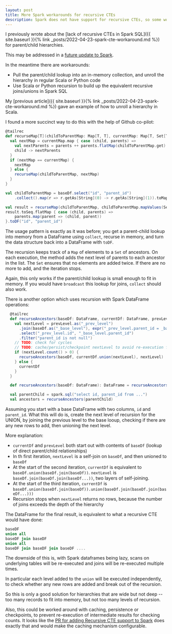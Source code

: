 ```yaml
---
layout: post
title: More Spark workarounds for recursive CTEs
description: Spark does not have support for recursive CTEs, so some workarounds are necessary
---
```


I previously wrote about the [lack of recursive CTEs in Spark SQL]({{ site.baseurl }}{% link _posts/2022-04-23-spark-cte-workaround.md %}) for parent/child hierarchies.

This may be addressed in a [future update to Spark](https://github.com/apache/spark/pull/40744).

In the meantime there are workarounds:

- Pull the parent/child lookup into an in-memory collection, and unroll the hierarchy in regular Scala or Python code
- Use Scala or Python recursion to build up the equivalent recursive joins/unions in Spark SQL

My [previous article]({{ site.baseurl }}{% link _posts/2022-04-23-spark-cte-workaround.md %}) gave an example of how to unroll a hierarchy in Scala.

I found a more succinct way to do this with the help of Github co-pilot:

```scala
@tailrec
def recurseMap[T](childToParentMap: Map[T, T], currentMap: Map[T, Set[T]]): Map[T, Set[T]] = {
  val nextMap = currentMap.map { case (child, parents) =>
    val nextParents = parents ++ parents.flatMap(childToParentMap.get)
    child -> nextParents
  }
  if (nextMap == currentMap) {
    nextMap
  } else {
    recurseMap(childToParentMap, nextMap)
  }
}

val childToParentMap = baseDf.select("id", "parent_id")
    .collect().map(r => r.getAs[String](0) -> r.getAs[String](1)).toMap

val result = recurseMap(childToParentMap, childToParentMap.mapValues(Set(_)))
result.toSeq.flatMap { case (child, parents) =>
    parents.map(parent => (child, parent))
}.toDF("id", "parent_id")
```

The usage pattern is exactly as it was before; you get a parent-child lookup into memory
from a DataFrame using `collect`, recurse in memory, and turn the data structure back into a DataFrame with `toDF`.

The recursion keeps track of a `Map` of elements to a `Set` of ancestors.  On each
execution, the method adds the next level of parents to each ancestor in the list.  The
`Set` ensures that no elements are added twice.  If there are no more to add, and the
iteration stops.

Again, this only works if the parent/child lookup is small enough to fit in memory.  If 
you would have `broadcast` this lookup for joins, `collect` should also work.

There is another option which uses recursion with Spark DataFrame operations:

```scala
  @tailrec
  def recurseAncestors(baseDf: DataFrame, currentDf: DataFrame, prevLevel: DataFrame): DataFrame = {
    val nextLevel = prevLevel.as("_prev_level")
      .join(baseDf.as("_base_level"), expr("_prev_level.parent_id = _base_level.id"), "inner")
      .select("_prev_level.id", "_base_level.parent_id")
      .filter("parent_id is not null")
    // TODO: check for cycles
    // TODO: cache/persist/checkpoint nextLevel to avoid re-execution for count
    if (nextLevel.count() > 0) {
      recurseAncestors(baseDf, currentDf.union(nextLevel), nextLevel)
    } else {
      currentDf
    }
  }

  def recurseAncestors(baseDf: DataFrame): DataFrame = recurseAncestors(baseDf, baseDf, baseDf)

  val parentChild = spark.sql("select id, parent_id from ...")
  val ancestors = recurseAncestors(parentChild)
```

Assuming you start with a base DataFrame with two columns, `id` and `parent_id`.
What this will do is, create the next level of recursion for the UNION, by 
joining the previous level to the base looup, checking if there are any new rows
to add, then unioning the next level.

More explanation:
* `currentDf` and `prevLevel` both start out with contents of `baseDf` (lookup of direct parent/child relationships)
* In th first iteration, `nextLevel` is a self-join on `baseDf`, and then unioned to `baseDf` 
* At the start of the second iteration, `currentDf` is equivalent to `baseDf.union(baseDf.join(baseDf))`.  `nextLevel` is `baseDf.join(baseDf.join(baseDf...))`, two layers of self-joining.
* At the start of the third iteration, `currentDf` is `baseDf.union(baseDf.join(baseDf)).union(baseDf.join(baseDf.join(baseDf...)))`
* Recursion stops when `nextLevel` returns no rows, because the number of joins exceeds the depth of the hierarchy

The DataFrame for the final result, is equivalent to what a recursive CTE would have done:
```sql
baseDF
union all
baseDF join baseDF
union all
baseDF join baseDF join baseDF .... 
```
The downside of this is, with Spark dataframes being lazy, scans on underlying tables 
will be re-executed and joins will be re-executed multiple times.

In particular each level added to the `union` will be executed independently, to 
check whether any new rows are added and break out of the recursion.

So this is only a good solution for hierarchies that are wide but not deep -- too many
records to fit into memory, but not too many levels of recursion. 

Also, this could be worked around with caching, persistence or checkpoints, to prevent
re-execution of intermediate results for checking counts.  It looks like the 
[PR for adding Recursive CTE support to Spark](https://github.com/apache/spark/pull/40744) does exactly that and would make the caching mechanism configurable.